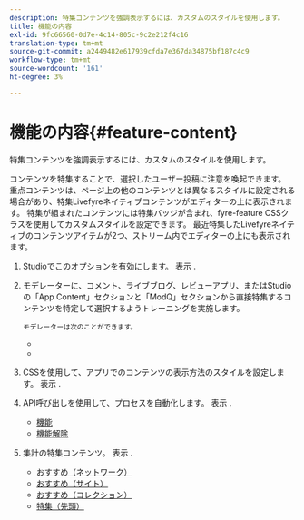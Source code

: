 ```yaml
---
description: 特集コンテンツを強調表示するには、カスタムのスタイルを使用します。
title: 機能の内容
exl-id: 9fc66560-0d7e-4c14-805c-9c2e212f4c16
translation-type: tm+mt
source-git-commit: a2449482e617939cfda7e367da34875bf187c4c9
workflow-type: tm+mt
source-wordcount: '161'
ht-degree: 3%

---
```


# 機能の内容{#feature-content}

特集コンテンツを強調表示するには、カスタムのスタイルを使用します。

コンテンツを特集することで、選択したユーザー投稿に注意を喚起できます。 重点コンテンツは、ページ上の他のコンテンツとは異なるスタイルに設定される場合があり、特集Livefyreネイティブコンテンツがエディターの上に表示されます。 特集が組まれたコンテンツには特集バッジが含まれ、fyre-feature CSSクラスを使用してカスタムスタイルを設定できます。 最近特集したLivefyreネイティブのコンテンツアイテムが2つ、ストリーム内でエディターの上にも表示されます。

1. Studioでこのオプションを有効にします。 表示 [](../c-app-customizations/t-enable-featuring-content-in-studio.md#t_enable_featuring_content_in_studio).
1. モデレーターに、コメント、ライブブログ、レビューアプリ、またはStudioの「App Content」セクションと「ModQ」セクションから直接特集するコンテンツを特定して選択するようトレーニングを実施します。

       モデレーターは次のことができます。
   
   * [](../c-app-customizations/t-select-content-to-feature-from-studio.md#select_content_to_feature_from_studio)
   * [](../c-app-customizations/t-select-content-to-feature.md#t_select_content_to_feature)

1. CSSを使用して、アプリでのコンテンツの表示方法のスタイルを設定します。 表示 [](../c-app-customizations/c-use-css-to-style-featured-content.md#c_use_css_to_style_featured_content).
1. API呼び出しを使用して、プロセスを自動化します。 表示 [](../c-app-customizations/c-feature-apis.md#c_feature_apis).

   * [機能](#c_feature_apis/section_jpw_nqw_xz)
   * [機能解除](#c_feature_apis/section_knh_mqw_xz)

1. 集計の特集コンテンツ。 表示 [](../c-app-customizations/c-aggregated-featured-content-using-the-featured-apis.md#c_aggregated_featured_content_using_the_featured_apis).

   * [おすすめ（ネットワーク）](#c_aggregated_featured_content_using_the_featured_apis/section_cgm_1nw_xz)
   * [おすすめ（サイト）](#c_aggregated_featured_content_using_the_featured_apis/section_lq5_ymw_xz)
   * [おすすめ（コレクション）](#c_aggregated_featured_content_using_the_featured_apis/section_kgc_xmw_xz)
   * [特集（先頭）](#c_aggregated_featured_content_using_the_featured_apis/section_n4b_lmw_xz)
